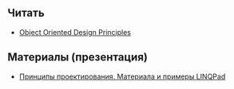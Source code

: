 ## Читать
- [Object Oriented Design Principles](https://github.com/EPM-RD-NETLAB/.NET-Framework-modules/tree/master/M16.%20Object%20Oriented%20Design%20Principles)

## Материалы (презентация)
- [Принципы проектирования. Материала и примеры LINQPad](https://drive.google.com/drive/u/0/folders/1GfV5bnT8vZZZBxaccL4wl-ixXOH9Zc-i)
